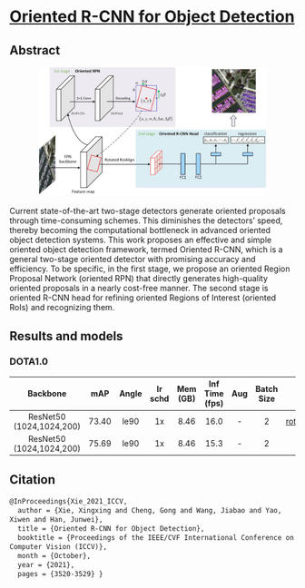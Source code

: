 # [Oriented R-CNN for Object Detection](https://openaccess.thecvf.com/content/ICCV2021/papers/Xie_Oriented_R-CNN_for_Object_Detection_ICCV_2021_paper.pdf)

<!-- [ALGORITHM] -->
## Abstract

<div align=center>
<img src="https://raw.githubusercontent.com/zytx121/image-host/main/imgs/oriented_rcnn.png" width="400"/>
</div>

Current state-of-the-art two-stage detectors generate oriented proposals through time-consuming schemes. This diminishes the detectors’ speed, thereby becoming the computational bottleneck in advanced oriented object detection systems. This work proposes an effective and simple oriented object detection framework, termed Oriented R-CNN, which is a general two-stage oriented detector with promising accuracy and efficiency. To be specific, in the first stage, we propose an oriented Region Proposal Network (oriented RPN) that directly generates high-quality oriented proposals in a nearly cost-free manner. The second stage is oriented R-CNN head for refining oriented Regions of Interest (oriented RoIs) and recognizing them.


## Results and models

### DOTA1.0


|    Backbone   |    mAP   | Angle | lr schd | Mem (GB) | Inf Time (fps) | Aug | Batch Size | Configs | Download |
|:------------:|:----------:|:-----------:|:---------:|:---------:|:---------:|:---------:|:---------:|:---------:|:-------------:|
| ResNet50 (1024,1024,200) | 73.40 | le90 | 1x | 8.46 | 16.0 | - | 2 | [rotated_faster_rcnn_r50_fpn_1x_dota_le90](../rotated_faster_rcnn/rotated_faster_rcnn_r50_fpn_1x_dota_le90.py) | [model](https://download.openmmlab.com/mmrotate/v0.1.0/rotated_faster_rcnn/rotated_faster_rcnn_r50_fpn_1x_dota_le90/rotated_faster_rcnn_r50_fpn_1x_dota_le90-0393aa5c.pth) &#124; [log](https://download.openmmlab.com/mmrotate/v0.1.0/rotated_faster_rcnn/rotated_faster_rcnn_r50_fpn_1x_dota_le90/rotated_faster_rcnn_r50_fpn_1x_dota_le90_20220131_082156.log.json)
| ResNet50 (1024,1024,200) | 75.69 | le90 | 1x | 8.46 | 15.3 | - | 2 | [oriented_rcnn_r50_fpn_1x_dota_le90](./oriented_rcnn_r50_fpn_1x_dota_le90.py) | [model](https://download.openmmlab.com/mmrotate/v0.1.0/oriented_rcnn/oriented_rcnn_r50_fpn_1x_dota_le90/oriented_rcnn_r50_fpn_1x_dota_le90-6d2b2ce0.pth) &#124; [log](https://download.openmmlab.com/mmrotate/v0.1.0/oriented_rcnn/oriented_rcnn_r50_fpn_1x_dota_le90/oriented_rcnn_r50_fpn_1x_dota_le90_20220127_100150.log.json)

## Citation
```
@InProceedings{Xie_2021_ICCV,
  author = {Xie, Xingxing and Cheng, Gong and Wang, Jiabao and Yao, Xiwen and Han, Junwei},
  title = {Oriented R-CNN for Object Detection},
  booktitle = {Proceedings of the IEEE/CVF International Conference on Computer Vision (ICCV)},
  month = {October},
  year = {2021},
  pages = {3520-3529} }
```
